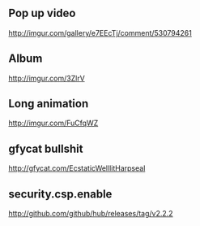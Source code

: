Pop up video
------------
http://imgur.com/gallery/e7EEcTj/comment/530794261

Album
-----
http://imgur.com/3ZlrV

Long animation
--------------
http://imgur.com/FuCfqWZ

gfycat bullshit
---------------
http://gfycat.com/EcstaticWelllitHarpseal

security.csp.enable
-------------------
http://github.com/github/hub/releases/tag/v2.2.2
